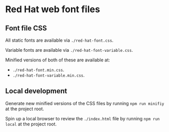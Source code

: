 # Red Hat web font files

## Font file CSS

All static fonts are available via `./red-hat-font.css`.

Variable fonts are available via `./red-hat-font-variable.css`.

Minified versions of both of these are available at:

* `./red-hat-font.min.css`.
* `./red-hat-font-variable.min.css`.

## Local development

Generate new minified versions of the CSS files by running `npm run minifiy` at the project root.

Spin up a local browser to review the `./index.html` file by running `npm run local` at the project root.
